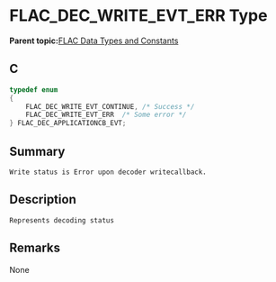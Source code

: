 # FLAC\_DEC\_WRITE\_EVT\_ERR Type

**Parent topic:**[FLAC Data Types and Constants](GUID-09054CA8-688F-4C6D-840F-174F5E6382CA.md)

## C

```c
typedef enum
{
    FLAC_DEC_WRITE_EVT_CONTINUE, /* Success */
    FLAC_DEC_WRITE_EVT_ERR  /* Some error */          
} FLAC_DEC_APPLICATIONCB_EVT;
```

## Summary

```
Write status is Error upon decoder writecallback.
```

## Description

```
Represents decoding status
```

## Remarks

None

